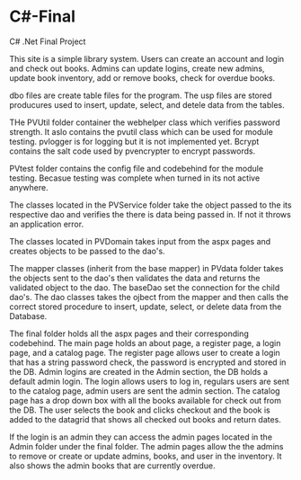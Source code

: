 # C#-Final
C# .Net Final Project

This site is a simple library system. Users can create an account and login and check out books. Admins can update logins, create new admins, update book inventory, add or remove books, check for overdue books.

dbo files are create table files for the program. The usp files are stored producures used to insert, update, select, and detele data from the tables.

THe PVUtil folder container the webhelper class which verifies password strength. It aslo contains the pvutil class which can be used for module testing.
pvlogger is for logging but it is not implemented yet. Bcrypt contains the salt code used by pvencrypter to encrypt passwords.

PVtest folder contains the config file and codebehind for the module testing. Becasue testing was complete when turned in its not active anywhere.

The classes located in the PVService folder take the object passed to the its respective dao and verifies the there is data being passed in. If not it throws an application error.

The classes located in PVDomain takes input from the aspx pages and creates objects to be passed to the dao's.

The mapper classes (inherit from the base mapper) in PVdata folder takes the objects sent to the dao's then validates the data and returns the validated object to the dao.
The baseDao set the connection for the child dao's. The dao classes takes the ojbect from the mapper and then calls the correct stored procedure to insert, update, select, or delete data from the Database.


The final folder holds all the aspx pages and their corresponding codebehind.
The main page holds an about page, a register page, a login page, and a catalog page.
The register page allows user to create a login that has a string password check, the password is encrypted and stored in the DB. Admin logins are created in the Admin section, the DB holds a default admin login.
The login allows users to log in, regulars users are sent to the catalog page, admin users are sent the admin section.
The catalog page has a drop down box with all the books available for check out from the DB. The user selects the book and clicks checkout and the book is added to the datagrid that shows all checked out books and return dates.

If the login is an admin they can access the admin pages located in the Admin folder under the final folder.
The admin pages allow the the admins to remove or create or update admins, books, and user in the inventory. It also shows the admin books that are currently overdue.



